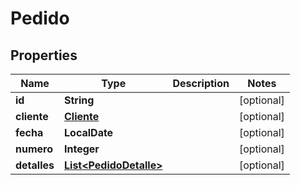 

# Pedido


## Properties

| Name | Type | Description | Notes |
|------------ | ------------- | ------------- | -------------|
|**id** | **String** |  |  [optional] |
|**cliente** | [**Cliente**](Cliente.md) |  |  [optional] |
|**fecha** | **LocalDate** |  |  [optional] |
|**numero** | **Integer** |  |  [optional] |
|**detalles** | [**List&lt;PedidoDetalle&gt;**](PedidoDetalle.md) |  |  [optional] |



